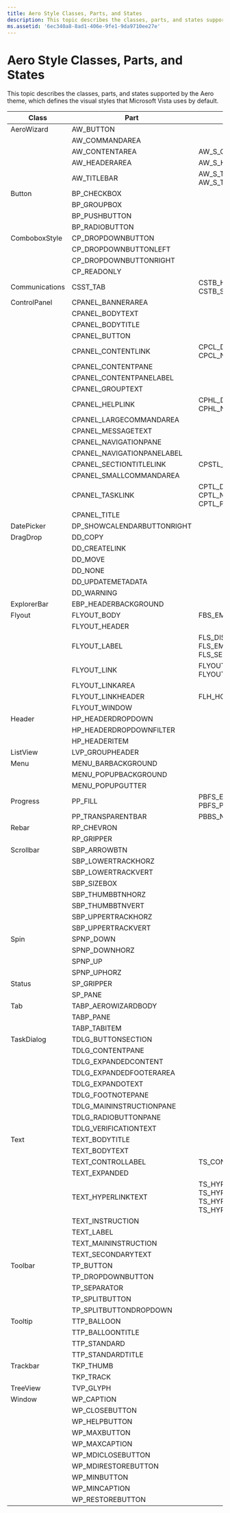 ```yaml
---
title: Aero Style Classes, Parts, and States
description: This topic describes the classes, parts, and states supported by the Aero theme, which defines the visual styles that Microsoft Vista uses by default.
ms.assetid: '6ec340a8-8ad1-406e-9fe1-9da9710ee27e'
---
```


# Aero Style Classes, Parts, and States

This topic describes the classes, parts, and states supported by the Aero theme, which defines the visual styles that Microsoft Vista uses by default.



| Class          | Part                        | States                                                                                     |
|----------------|-----------------------------|--------------------------------------------------------------------------------------------|
| AeroWizard     | AW\_BUTTON                  |                                                                                            |
|                | AW\_COMMANDAREA             |                                                                                            |
|                | AW\_CONTENTAREA             | AW\_S\_CONTENTAREA\_NOMARGIN                                                               |
|                | AW\_HEADERAREA              | AW\_S\_HEADERAREA\_NOMARGIN                                                                |
|                | AW\_TITLEBAR                | AW\_S\_TITLEBAR\_ACTIVE, AW\_S\_TITLEBAR\_INACTIVE                                         |
| Button         | BP\_CHECKBOX                |                                                                                            |
|                | BP\_GROUPBOX                |                                                                                            |
|                | BP\_PUSHBUTTON              |                                                                                            |
|                | BP\_RADIOBUTTON             |                                                                                            |
| ComboboxStyle  | CP\_DROPDOWNBUTTON          |                                                                                            |
|                | CP\_DROPDOWNBUTTONLEFT      |                                                                                            |
|                | CP\_DROPDOWNBUTTONRIGHT     |                                                                                            |
|                | CP\_READONLY                |                                                                                            |
| Communications | CSST\_TAB                   | CSTB\_HOT, CSTB\_NORMAL, CSTB\_SELECTED                                                    |
| ControlPanel   | CPANEL\_BANNERAREA          |                                                                                            |
|                | CPANEL\_BODYTEXT            |                                                                                            |
|                | CPANEL\_BODYTITLE           |                                                                                            |
|                | CPANEL\_BUTTON              |                                                                                            |
|                | CPANEL\_CONTENTLINK         | CPCL\_DISABLED, CPCL\_HOT, CPCL\_NORMAL, CPCL\_PRESSED                                     |
|                | CPANEL\_CONTENTPANE         |                                                                                            |
|                | CPANEL\_CONTENTPANELABEL    |                                                                                            |
|                | CPANEL\_GROUPTEXT           |                                                                                            |
|                | CPANEL\_HELPLINK            | CPHL\_DISABLED, CPHL\_HOT, CPHL\_NORMAL, CPHL\_PRESSED                                     |
|                | CPANEL\_LARGECOMMANDAREA    |                                                                                            |
|                | CPANEL\_MESSAGETEXT         |                                                                                            |
|                | CPANEL\_NAVIGATIONPANE      |                                                                                            |
|                | CPANEL\_NAVIGATIONPANELABEL |                                                                                            |
|                | CPANEL\_SECTIONTITLELINK    | CPSTL\_HOT, CPSTL\_NORMAL                                                                  |
|                | CPANEL\_SMALLCOMMANDAREA    |                                                                                            |
|                | CPANEL\_TASKLINK            | CPTL\_DISABLED, CPTL\_HOT, CPTL\_NORMAL, CPTL\_PAGE, CPTL\_PRESSED                         |
|                | CPANEL\_TITLE               |                                                                                            |
| DatePicker     | DP\_SHOWCALENDARBUTTONRIGHT |                                                                                            |
| DragDrop       | DD\_COPY                    |                                                                                            |
|                | DD\_CREATELINK              |                                                                                            |
|                | DD\_MOVE                    |                                                                                            |
|                | DD\_NONE                    |                                                                                            |
|                | DD\_UPDATEMETADATA          |                                                                                            |
|                | DD\_WARNING                 |                                                                                            |
| ExplorerBar    | EBP\_HEADERBACKGROUND       |                                                                                            |
| Flyout         | FLYOUT\_BODY                | FBS\_EMPHASIZED, FBS\_NORMAL                                                               |
|                | FLYOUT\_HEADER              |                                                                                            |
|                | FLYOUT\_LABEL               | FLS\_DISABLED, FLS\_EMPHASIZED, FLS\_NORMAL, FLS\_SELECTED                                 |
|                | FLYOUT\_LINK                | FLYOUTLINK\_HOVER, FLYOUTLINK\_NORMAL                                                      |
|                | FLYOUT\_LINKAREA            |                                                                                            |
|                | FLYOUT\_LINKHEADER          | FLH\_HOVER, FLH\_NORMAL                                                                    |
|                | FLYOUT\_WINDOW              |                                                                                            |
| Header         | HP\_HEADERDROPDOWN          |                                                                                            |
|                | HP\_HEADERDROPDOWNFILTER    |                                                                                            |
|                | HP\_HEADERITEM              |                                                                                            |
| ListView       | LVP\_GROUPHEADER            |                                                                                            |
| Menu           | MENU\_BARBACKGROUND         |                                                                                            |
|                | MENU\_POPUPBACKGROUND       |                                                                                            |
|                | MENU\_POPUPGUTTER           |                                                                                            |
| Progress       | PP\_FILL                    | PBFS\_ERROR, PBFS\_PARTIAL, PBFS\_PAUSED                                                   |
|                | PP\_TRANSPARENTBAR          | PBBS\_NORMAL, PBBS\_PARTIAL                                                                |
| Rebar          | RP\_CHEVRON                 |                                                                                            |
|                | RP\_GRIPPER                 |                                                                                            |
| Scrollbar      | SBP\_ARROWBTN               |                                                                                            |
|                | SBP\_LOWERTRACKHORZ         |                                                                                            |
|                | SBP\_LOWERTRACKVERT         |                                                                                            |
|                | SBP\_SIZEBOX                |                                                                                            |
|                | SBP\_THUMBBTNHORZ           |                                                                                            |
|                | SBP\_THUMBBTNVERT           |                                                                                            |
|                | SBP\_UPPERTRACKHORZ         |                                                                                            |
|                | SBP\_UPPERTRACKVERT         |                                                                                            |
| Spin           | SPNP\_DOWN                  |                                                                                            |
|                | SPNP\_DOWNHORZ              |                                                                                            |
|                | SPNP\_UP                    |                                                                                            |
|                | SPNP\_UPHORZ                |                                                                                            |
| Status         | SP\_GRIPPER                 |                                                                                            |
|                | SP\_PANE                    |                                                                                            |
| Tab            | TABP\_AEROWIZARDBODY        |                                                                                            |
|                | TABP\_PANE                  |                                                                                            |
|                | TABP\_TABITEM               |                                                                                            |
| TaskDialog     | TDLG\_BUTTONSECTION         |                                                                                            |
|                | TDLG\_CONTENTPANE           |                                                                                            |
|                | TDLG\_EXPANDEDCONTENT       |                                                                                            |
|                | TDLG\_EXPANDEDFOOTERAREA    |                                                                                            |
|                | TDLG\_EXPANDOTEXT           |                                                                                            |
|                | TDLG\_FOOTNOTEPANE          |                                                                                            |
|                | TDLG\_MAININSTRUCTIONPANE   |                                                                                            |
|                | TDLG\_RADIOBUTTONPANE       |                                                                                            |
|                | TDLG\_VERIFICATIONTEXT      |                                                                                            |
| Text           | TEXT\_BODYTITLE             |                                                                                            |
|                | TEXT\_BODYTEXT              |                                                                                            |
|                | TEXT\_CONTROLLABEL          | TS\_CONTROLLABEL\_DISABLED                                                                 |
|                | TEXT\_EXPANDED              |                                                                                            |
|                | TEXT\_HYPERLINKTEXT         | TS\_HYPERLINK\_DISABLED, TS\_HYPERLINK\_HOT, TS\_HYPERLINK\_NORMAL, TS\_HYPERLINK\_PRESSED |
|                | TEXT\_INSTRUCTION           |                                                                                            |
|                | TEXT\_LABEL                 |                                                                                            |
|                | TEXT\_MAININSTRUCTION       |                                                                                            |
|                | TEXT\_SECONDARYTEXT         |                                                                                            |
| Toolbar        | TP\_BUTTON                  |                                                                                            |
|                | TP\_DROPDOWNBUTTON          |                                                                                            |
|                | TP\_SEPARATOR               |                                                                                            |
|                | TP\_SPLITBUTTON             |                                                                                            |
|                | TP\_SPLITBUTTONDROPDOWN     |                                                                                            |
| Tooltip        | TTP\_BALLOON                |                                                                                            |
|                | TTP\_BALLOONTITLE           |                                                                                            |
|                | TTP\_STANDARD               |                                                                                            |
|                | TTP\_STANDARDTITLE          |                                                                                            |
| Trackbar       | TKP\_THUMB                  |                                                                                            |
|                | TKP\_TRACK                  |                                                                                            |
| TreeView       | TVP\_GLYPH                  |                                                                                            |
| Window         | WP\_CAPTION                 |                                                                                            |
|                | WP\_CLOSEBUTTON             |                                                                                            |
|                | WP\_HELPBUTTON              |                                                                                            |
|                | WP\_MAXBUTTON               |                                                                                            |
|                | WP\_MAXCAPTION              |                                                                                            |
|                | WP\_MDICLOSEBUTTON          |                                                                                            |
|                | WP\_MDIRESTOREBUTTON        |                                                                                            |
|                | WP\_MINBUTTON               |                                                                                            |
|                | WP\_MINCAPTION              |                                                                                            |
|                | WP\_RESTOREBUTTON           |                                                                                            |



 

 

 





